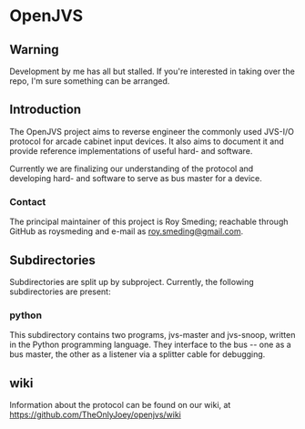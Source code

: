 # OpenJVS #
## Warning ##
Development by me has all but stalled. If you're interested in taking
over the repo, I'm sure something can be arranged.

## Introduction ##
The OpenJVS project aims to reverse engineer the commonly used JVS-I/O
protocol for arcade cabinet input devices. It also aims to document
it and provide reference implementations of useful hard- and software.

Currently we are finalizing our understanding of the protocol and
developing hard- and software to serve as bus master for a device.

### Contact ###
The principal maintainer of this project is Roy Smeding; reachable
through GitHub as roysmeding and e-mail as roy.smeding@gmail.com.

## Subdirectories ##
Subdirectories are split up by subproject. Currently, the following
subdirectories are present:

### python ###
This subdirectory contains two programs, jvs-master and jvs-snoop,
written in the Python programming language. They interface to the bus
-- one as a bus master, the other as a listener via a splitter cable
for debugging.

## wiki ##
Information about the protocol can be found on our wiki, at https://github.com/TheOnlyJoey/openjvs/wiki

